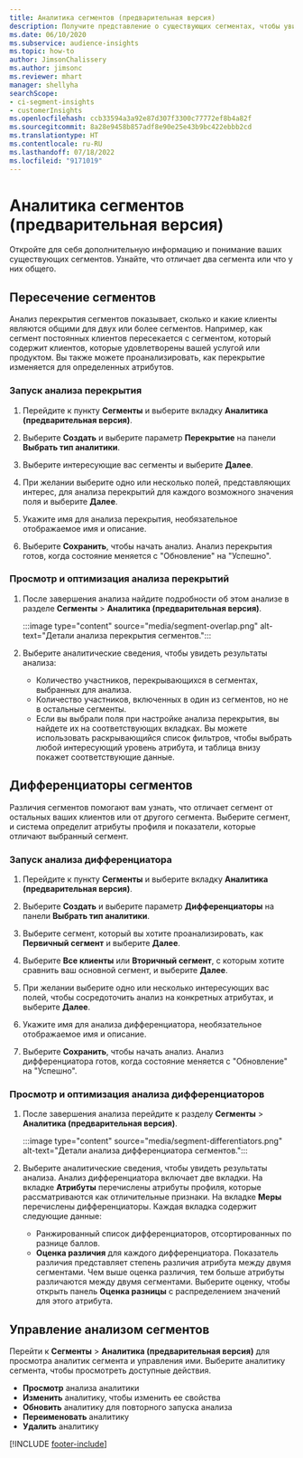 ```yaml
---
title: Аналитика сегментов (предварительная версия)
description: Получите представление о существующих сегментах, чтобы увидеть различия и сходства.
ms.date: 06/10/2020
ms.subservice: audience-insights
ms.topic: how-to
author: JimsonChalissery
ms.author: jimsonc
ms.reviewer: mhart
manager: shellyha
searchScope:
- ci-segment-insights
- customerInsights
ms.openlocfilehash: ccb33594a3a92e87d307f3300c77772ef8b4a82f
ms.sourcegitcommit: 8a28e9458b857adf8e90e25e43b9bc422ebbb2cd
ms.translationtype: HT
ms.contentlocale: ru-RU
ms.lasthandoff: 07/18/2022
ms.locfileid: "9171019"
---
```

# <a name="segment-insights-preview"></a>Аналитика сегментов (предварительная версия)

Откройте для себя дополнительную информацию и понимание ваших существующих сегментов. Узнайте, что отличает два сегмента или что у них общего.

## <a name="segment-overlap"></a>Пересечение сегментов

Анализ перекрытия сегментов показывает, сколько и какие клиенты являются общими для двух или более сегментов. Например, как сегмент постоянных клиентов пересекается с сегментом, который содержит клиентов, которые удовлетворены вашей услугой или продуктом.
Вы также можете проанализировать, как перекрытие изменяется для определенных атрибутов.

### <a name="run-an-overlap-analysis"></a>Запуск анализа перекрытия

1. Перейдите к пункту **Сегменты** и выберите вкладку **Аналитика (предварительная версия)**.

1. Выберите **Создать** и выберите параметр **Перекрытие** на панели **Выбрать тип аналитики**.

1. Выберите интересующие вас сегменты и выберите **Далее**.

1. При желании выберите одно или несколько полей, представляющих интерес, для анализа перекрытий для каждого возможного значения поля и выберите **Далее**.

1. Укажите имя для анализа перекрытия, необязательное отображаемое имя и описание.

1. Выберите **Сохранить**, чтобы начать анализ. Анализ перекрытия готов, когда состояние меняется с "Обновление" на "Успешно".

### <a name="view-and-optimize-an-overlap-analysis"></a>Просмотр и оптимизация анализа перекрытий

1. После завершения анализа найдите подробности об этом анализе в разделе **Сегменты** > **Аналитика (предварительная версия)**.

   :::image type="content" source="media/segment-overlap.png" alt-text="Детали анализа перекрытия сегментов.":::

1. Выберите аналитические сведения, чтобы увидеть результаты анализа:

   - Количество участников, перекрывающихся в сегментах, выбранных для анализа.
   - Количество участников, включенных в один из сегментов, но не в остальные сегменты.
   - Если вы выбрали поля при настройке анализа перекрытия, вы найдете их на соответствующих вкладках. Вы можете использовать раскрывающийся список фильтров, чтобы выбрать любой интересующий уровень атрибута, и таблица внизу покажет соответствующие данные.

## <a name="segment-differentiators"></a>Дифференциаторы сегментов

Различия сегментов помогают вам узнать, что отличает сегмент от остальных ваших клиентов или от другого сегмента. Выберите сегмент, и система определит атрибуты профиля и показатели, которые отличают выбранный сегмент.

### <a name="run-a-differentiator-analysis"></a>Запуск анализа дифференциатора

1. Перейдите к пункту **Сегменты** и выберите вкладку **Аналитика (предварительная версия)**.

1. Выберите **Создать** и выберите параметр **Дифференциаторы** на панели **Выбрать тип аналитики**.

1. Выберите сегмент, который вы хотите проанализировать, как **Первичный сегмент** и выберите **Далее**.

1. Выберите **Все клиенты** или **Вторичный сегмент**, с которым хотите сравнить ваш основной сегмент, и выберите **Далее**.

1. При желании выберите одно или несколько интересующих вас полей, чтобы сосредоточить анализ на конкретных атрибутах, и выберите **Далее**.

1. Укажите имя для анализа дифференциатора, необязательное отображаемое имя и описание.

1. Выберите **Сохранить**, чтобы начать анализ. Анализ дифференциатора готов, когда состояние меняется с "Обновление" на "Успешно".

### <a name="view-and-optimize-a-differentiators-analysis"></a>Просмотр и оптимизация анализа дифференциаторов

1. После завершения анализа перейдите к разделу **Сегменты** > **Аналитика (предварительная версия)**.

   :::image type="content" source="media/segment-differentiators.png" alt-text="Детали анализа дифференциатора сегментов.":::

1. Выберите аналитические сведения, чтобы увидеть результаты анализа. Анализ дифференциатора включает две вкладки. На вкладке **Атрибуты** перечислены атрибуты профиля, которые рассматриваются как отличительные признаки. На вкладке **Меры** перечислены дифференциаторы. Каждая вкладка содержит следующие данные:

   - Ранжированный список дифференциаторов, отсортированных по разнице баллов.
   - **Оценка различия** для каждого дифференциатора. Показатель различия представляет степень различия атрибута между двумя сегментами. Чем выше оценка различия, тем больше атрибуты различаются между двумя сегментами. Выберите оценку, чтобы открыть панель **Оценка разницы** с распределением значений для этого атрибута.

## <a name="manage-segment-insights"></a>Управление анализом сегментов

Перейти к **Сегменты** > **Аналитика (предварительная версия)** для просмотра аналитик сегмента и управления ими. Выберите аналитику сегмента, чтобы просмотреть доступные действия.

- **Просмотр** анализа аналитики
- **Изменить** аналитику, чтобы изменить ее свойства
- **Обновить** аналитику для повторного запуска анализа
- **Переименовать** аналитику
- **Удалить** аналитику

[!INCLUDE [footer-include](includes/footer-banner.md)]
